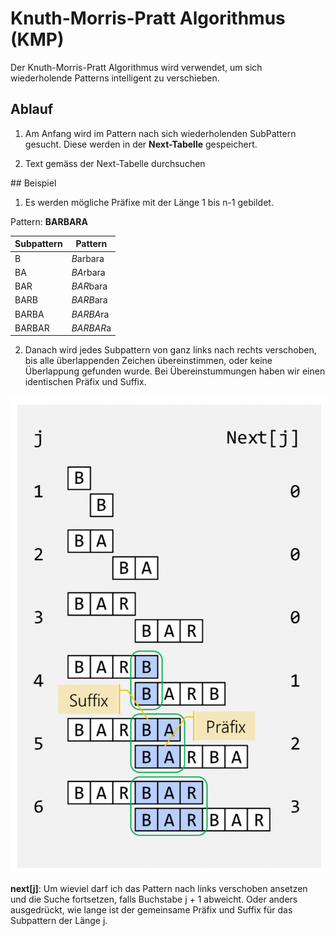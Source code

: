 # Knuth-Morris-Pratt Algorithmus (KMP)

Der Knuth-Morris-Pratt Algorithmus wird verwendet, um sich wiederholende Patterns intelligent zu verschieben.

## Ablauf

1. Am Anfang wird im Pattern nach sich wiederholenden SubPattern gesucht. Diese werden in der **Next-Tabelle** gespeichert.

1. Text gemäss der Next-Tabelle durchsuchen

## Beispiel

1. Es werden mögliche Präfixe mit der Länge 1 bis n-1 gebildet.

Pattern: **BARBARA**

| Subpattern | Pattern |
|--|--|
| B | *B*arbara |
| BA | *BA*rbara |
| BAR | *BAR*bara |
| BARB | *BARB*ara |
| BARBA | *BARBA*ra |
| BARBAR | *BARBAR*a |

2. Danach wird jedes Subpattern von ganz links nach rechts verschoben, bis alle überlappenden Zeichen übereinstimmen, oder keine Überlappung gefunden wurde. Bei Übereinstummungen haben wir einen identischen Präfix und Suffix.

![](images/7AB9FE95-3326-4EFF-B72A-26649A1DEC50.jpeg)

**next[j]**: Um wieviel darf ich das Pattern nach links verschoben ansetzen und die Suche fortsetzen, falls Buchstabe j + 1 abweicht. Oder anders ausgedrückt, wie lange ist der gemeinsame Präfix und Suffix für das Subpattern der Länge j. 